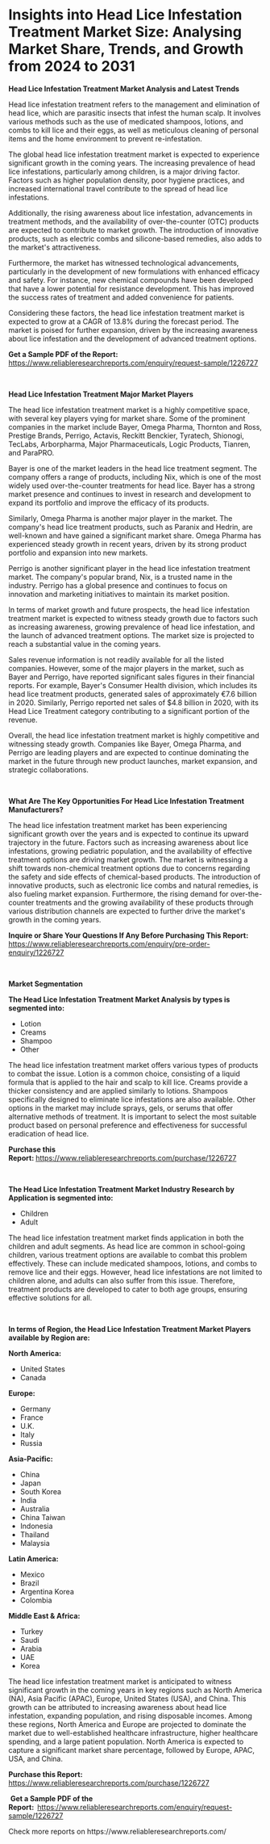 <p><h1>Insights into Head Lice Infestation Treatment Market Size: Analysing Market Share, Trends, and Growth from 2024 to 2031</h1></p><p><strong>Head Lice Infestation Treatment Market Analysis and Latest Trends</strong></p>
<p><p>Head lice infestation treatment refers to the management and elimination of head lice, which are parasitic insects that infest the human scalp. It involves various methods such as the use of medicated shampoos, lotions, and combs to kill lice and their eggs, as well as meticulous cleaning of personal items and the home environment to prevent re-infestation.</p><p>The global head lice infestation treatment market is expected to experience significant growth in the coming years. The increasing prevalence of head lice infestations, particularly among children, is a major driving factor. Factors such as higher population density, poor hygiene practices, and increased international travel contribute to the spread of head lice infestations.</p><p>Additionally, the rising awareness about lice infestation, advancements in treatment methods, and the availability of over-the-counter (OTC) products are expected to contribute to market growth. The introduction of innovative products, such as electric combs and silicone-based remedies, also adds to the market's attractiveness.</p><p>Furthermore, the market has witnessed technological advancements, particularly in the development of new formulations with enhanced efficacy and safety. For instance, new chemical compounds have been developed that have a lower potential for resistance development. This has improved the success rates of treatment and added convenience for patients.</p><p>Considering these factors, the head lice infestation treatment market is expected to grow at a CAGR of 13.8% during the forecast period. The market is poised for further expansion, driven by the increasing awareness about lice infestation and the development of advanced treatment options.</p></p>
<p><strong>Get a Sample PDF of the Report:&nbsp;</strong> <a href="https://www.reliableresearchreports.com/enquiry/request-sample/1226727">https://www.reliableresearchreports.com/enquiry/request-sample/1226727</a></p>
<p>&nbsp;</p>
<p><strong>Head Lice Infestation Treatment Major Market Players</strong></p>
<p><p>The head lice infestation treatment market is a highly competitive space, with several key players vying for market share. Some of the prominent companies in the market include Bayer, Omega Pharma, Thornton and Ross, Prestige Brands, Perrigo, Actavis, Reckitt Benckier, Tyratech, Shionogi, TecLabs, Arborpharma, Major Pharmaceuticals, Logic Products, Tianren, and ParaPRO.</p><p>Bayer is one of the market leaders in the head lice treatment segment. The company offers a range of products, including Nix, which is one of the most widely used over-the-counter treatments for head lice. Bayer has a strong market presence and continues to invest in research and development to expand its portfolio and improve the efficacy of its products.</p><p>Similarly, Omega Pharma is another major player in the market. The company's head lice treatment products, such as Paranix and Hedrin, are well-known and have gained a significant market share. Omega Pharma has experienced steady growth in recent years, driven by its strong product portfolio and expansion into new markets.</p><p>Perrigo is another significant player in the head lice infestation treatment market. The company's popular brand, Nix, is a trusted name in the industry. Perrigo has a global presence and continues to focus on innovation and marketing initiatives to maintain its market position.</p><p>In terms of market growth and future prospects, the head lice infestation treatment market is expected to witness steady growth due to factors such as increasing awareness, growing prevalence of head lice infestation, and the launch of advanced treatment options. The market size is projected to reach a substantial value in the coming years.</p><p>Sales revenue information is not readily available for all the listed companies. However, some of the major players in the market, such as Bayer and Perrigo, have reported significant sales figures in their financial reports. For example, Bayer's Consumer Health division, which includes its head lice treatment products, generated sales of approximately €7.6 billion in 2020. Similarly, Perrigo reported net sales of $4.8 billion in 2020, with its Head Lice Treatment category contributing to a significant portion of the revenue.</p><p>Overall, the head lice infestation treatment market is highly competitive and witnessing steady growth. Companies like Bayer, Omega Pharma, and Perrigo are leading players and are expected to continue dominating the market in the future through new product launches, market expansion, and strategic collaborations.</p></p>
<p>&nbsp;</p>
<p><strong>What Are The Key Opportunities For Head Lice Infestation Treatment Manufacturers?</strong></p>
<p><p>The head lice infestation treatment market has been experiencing significant growth over the years and is expected to continue its upward trajectory in the future. Factors such as increasing awareness about lice infestations, growing pediatric population, and the availability of effective treatment options are driving market growth. The market is witnessing a shift towards non-chemical treatment options due to concerns regarding the safety and side effects of chemical-based products. The introduction of innovative products, such as electronic lice combs and natural remedies, is also fueling market expansion. Furthermore, the rising demand for over-the-counter treatments and the growing availability of these products through various distribution channels are expected to further drive the market's growth in the coming years.</p></p>
<p><strong>Inquire or Share Your Questions If Any Before Purchasing This Report:</strong> <a href="https://www.reliableresearchreports.com/enquiry/pre-order-enquiry/1226727">https://www.reliableresearchreports.com/enquiry/pre-order-enquiry/1226727</a></p>
<p>&nbsp;</p>
<p><strong>Market Segmentation</strong></p>
<p><strong>The Head Lice Infestation Treatment Market Analysis by types is segmented into:</strong></p>
<p><ul><li>Lotion</li><li>Creams</li><li>Shampoo</li><li>Other</li></ul></p>
<p><p>The head lice infestation treatment market offers various types of products to combat the issue. Lotion is a common choice, consisting of a liquid formula that is applied to the hair and scalp to kill lice. Creams provide a thicker consistency and are applied similarly to lotions. Shampoos specifically designed to eliminate lice infestations are also available. Other options in the market may include sprays, gels, or serums that offer alternative methods of treatment. It is important to select the most suitable product based on personal preference and effectiveness for successful eradication of head lice.</p></p>
<p><strong>Purchase this Report:&nbsp;</strong><a href="https://www.reliableresearchreports.com/purchase/1226727">https://www.reliableresearchreports.com/purchase/1226727</a></p>
<p>&nbsp;</p>
<p><strong>The Head Lice Infestation Treatment Market Industry Research by Application is segmented into:</strong></p>
<p><ul><li>Children</li><li>Adult</li></ul></p>
<p><p>The head lice infestation treatment market finds application in both the children and adult segments. As head lice are common in school-going children, various treatment options are available to combat this problem effectively. These can include medicated shampoos, lotions, and combs to remove lice and their eggs. However, head lice infestations are not limited to children alone, and adults can also suffer from this issue. Therefore, treatment products are developed to cater to both age groups, ensuring effective solutions for all.</p></p>
<p>&nbsp;</p>
<p><strong>In terms of Region, the Head Lice Infestation Treatment Market Players available by Region are:</strong></p>
<p>
    <p> <strong> North America: </strong>
        <ul>
            <li>United States</li>
            <li>Canada</li>
        </ul>
        </p> 
    <p> <strong> Europe: </strong>
        <ul>
            <li>Germany</li>
            <li>France</li>
            <li>U.K.</li>
            <li>Italy</li>
            <li>Russia</li>
        </ul>
        </p> 
    <p> <strong> Asia-Pacific: </strong>
        <ul>
            <li>China</li>
            <li>Japan</li>
            <li>South Korea</li>
            <li>India</li>
            <li>Australia</li>
            <li>China Taiwan</li>
            <li>Indonesia</li>
            <li>Thailand</li>
            <li>Malaysia</li>
        </ul>
        </p> 
    <p> <strong> Latin America: </strong>
        <ul>
            <li>Mexico</li>
            <li>Brazil</li>
            <li>Argentina Korea</li>
            <li>Colombia</li>
        </ul>
        </p> 
    <p> <strong> Middle East & Africa: </strong>
        <ul>
            <li>Turkey</li>
            <li>Saudi</li>
            <li>Arabia</li>
            <li>UAE</li>
            <li>Korea</li>
        </ul>
    </p>
    </p>
<p><p>The head lice infestation treatment market is anticipated to witness significant growth in the coming years in key regions such as North America (NA), Asia Pacific (APAC), Europe, United States (USA), and China. This growth can be attributed to increasing awareness about head lice infestation, expanding population, and rising disposable incomes. Among these regions, North America and Europe are projected to dominate the market due to well-established healthcare infrastructure, higher healthcare spending, and a large patient population. North America is expected to capture a significant market share percentage, followed by Europe, APAC, USA, and China.</p></p>
<p><strong>Purchase this Report: </strong><a href="https://www.reliableresearchreports.com/purchase/1226727">https://www.reliableresearchreports.com/purchase/1226727</a></p>
<p>&nbsp;<strong>Get a Sample PDF of the Report:&nbsp;&nbsp;</strong><a href="https://www.reliableresearchreports.com/enquiry/request-sample/1226727">https://www.reliableresearchreports.com/enquiry/request-sample/1226727</a></p>
<p><strong></strong></p>
<p>Check more reports on https://www.reliableresearchreports.com/</p>